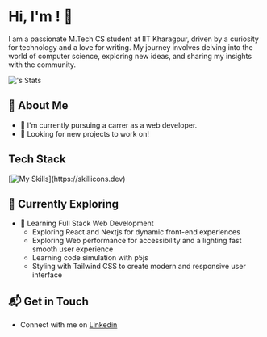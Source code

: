 # Hi, I'm <YOUR NAME>! 👋

I am a passionate M.Tech CS student at IIT Kharagpur, driven by a curiosity for technology and a love for writing. My journey involves delving into the world of computer science, exploring new ideas, and sharing my insights with the community.

![<username>'s Stats](https://github-readme-stats.vercel.app/api?username=<username>&theme=vue-dark&show_icons=true&hide_border=true&count_private=true)

## 🚀 About Me

- 🔭 I'm currently pursuing a carrer as a web developer.
- 👀 Looking for new projects to work on!

## Tech Stack
[![My Skills](https://skillicons.dev/icons?i=js,html,css,nextjs,)](https://skillicons.dev)

## 🌱 Currently Exploring

- 🚀 Learning Full Stack Web Development
  - Exploring React and Nextjs for dynamic front-end experiences
  - Exploring Web performance for accessibility and a lighting fast smooth user experience
  - Learning code simulation with p5js
  - Styling with Tailwind CSS to create modern and responsive user interface


## 📬 Get in Touch

- Connect with me on [Linkedin](https://www.linkedin.com/in/deyvison-i-93abb8143/)



<!--

Here are some ideas to get you started:

- 🔭 I’m currently working on ...
- 🌱 I’m currently learning ...
- 👯 I’m looking to collaborate on ...
- 🤔 I’m looking for help with ...
- 💬 Ask me about ...
- 📫 How to reach me: ...
- 😄 Pronouns: ...
- ⚡ Fun fact: ...
-->
